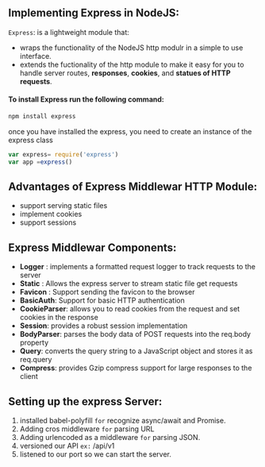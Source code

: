 ## Implementing Express in NodeJS:

`Express`: is a lightweight module that:
 - wraps the functionality of the NodeJS http modulr in a simple to use interface.
 - extends the fuctionality of the http module to make it easy for you to handle server routes, **responses**, **cookies**, and **statues of HTTP requests**.

  #### To install Express run the following command:
  ```javascript
 npm install express
```
once you have installed the express, you need to create an instance of the express class

```javascript
var express= require('express')
var app =express()
```
## Advantages of Express Middlewar HTTP Module: 
- support serving static files
- implement cookies
- support sessions

## Express Middlewar Components:
  - **Logger** : implements a formatted request logger to track requests to the server
  - **Static** : Allows the express server to stream static file get requests
  - **Favicon** : Support sending the favicon to the browser
  - **BasicAuth**: Support for basic HTTP authentication
  - **CookieParser**: allows you to read cookies from the request and set cookies in the response
  - **Session**: provides a robust session implementation
  - **BodyParser**: parses the body data of POST requests into the req.body property
  - **Query**: converts the query string to a JavaScript object and stores it as req.query
  - **Compress**: provides Gzip compress support for large responses to the client

## Setting up the express Server:

   1) installed babel-polyfill `for` recognize async/await and Promise.
   2) Adding cros middleware `for` parsing URL 
   3) Adding urlencoded as a middleware `for` parsing JSON.
   4) versioned our API `ex:` /api/v1
   5) listened to our port so we can start the server.
   
